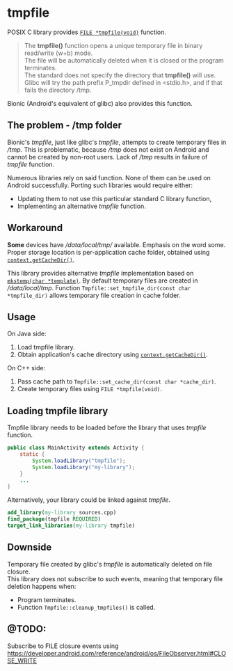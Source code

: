 # tmpfile
POSIX C library provides [`FILE *tmpfile(void)`](https://linux.die.net/man/3/tmpfile) function.
> The **tmpfile()** function opens a unique temporary file in binary read/write (w+b) mode.  
> The file will be automatically deleted when it is closed or the program terminates.  
> The standard does not specify the directory that **tmpfile()** will use.  
> Glibc will try the path prefix P_tmpdir defined in <stdio.h>, and if that fails the directory /tmp.

Bionic (Android's equivalent of glibc) also provides this function.

## The problem - /tmp folder

Bionic's *tmpfile*, just like glibc's *tmpfile*, attempts to create temporary files in */tmp*.
This is problematic, because */tmp* does not exist on Android and cannot be created by non-root users.
Lack of */tmp* results in failure of *tmpfile* function.

Numerous libraries rely on said function. None of them can be used on Android successfully.
Porting such libraries would require either:
* Updating them to not use this particular standard C library function,
* Implementing an alternative *tmpfile* function.

## Workaround
**Some** devices have */data/local/tmp/* available. Emphasis on the word some.  
Proper storage location is per-application cache folder, obtained using
[`context.getCacheDir()`](https://developer.android.com/reference/android/content/Context.html#getCacheDir()).

This library provides alternative *tmpfile* implementation based on [```mkstemp(char *template)```](https://linux.die.net/man/3/mkstemp).
By default temporary files are created in */data/local/tmp*.
Function `Tmpfile::set_tmpfile_dir(const char *tmpfile_dir)` allows temporary file creation in cache folder.

## Usage
On Java side:
1. Load tmpfile library.
2. Obtain application's cache directory using [`context.getCacheDir()`](https://developer.android.com/reference/android/content/Context.html#getCacheDir()).

On C++ side:
1. Pass cache path to `Tmpfile::set_cache_dir(const char *cache_dir)`.
2. Create temporary files using `FILE *tmpfile(void)`.

## Loading tmpfile library
Tmpfile library needs to be loaded before the library that uses *tmpfile* function.
```Java
public class MainActivity extends Activity {
    static {
        System.loadLibrary("tmpfile");
        System.loadLibrary("my-library");
    }
    ...
}
```

Alternatively, your library could be linked against *tmpfile*.
```CMake
add_library(my-library sources.cpp)
find_package(tmpfile REQUIRED)
target_link_libraries(my-library tmpfile)
```

## Downside
Temporary file created by glibc's *tmpfile* is automatically deleted on file closure.  
This library does not subscribe to such events, meaning that temporary file deletion happens when:
* Program terminates.
* Function `Tmpfile::cleanup_tmpfiles()` is called.

## @TODO:
Subscribe to FILE closure events using
https://developer.android.com/reference/android/os/FileObserver.html#CLOSE_WRITE
